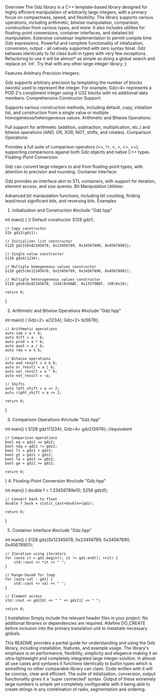 Overview
The Gdz library is a C++ template-based library designed for highly efficient manipulation of arbitrarily large integers, with a primary focus on compactness, speed, and flexibility. The library supports various operations, including arithmetic, bitwise manipulation, comparison, construction from various types, and more. It also includes utilities for floating-point conversions, container interfaces, and detailed bit manipulation.  Extensive constexpr implementation to permit compile time Gdz expressions.  Powerful and complete functionality of intialization, conversion, output - all natively supported with zero syntax bloat.  Gdz behaves identically to 1st class built-in types with very few exceptions.  Refactoring to use it will be almost* as simple as doing a global search and replace on 'int'.  Try that with any other large integer library ;)

Features
Arbitrary Precision Integers:

Gdz supports arbitrary precision by templating the number of blocks (words) used to represent the integer. For example, Gdz<4> represents a POD 2's compliment integer using 4 U32 blocks with no additional data members.
Comprehensive Constructor Support:

Supports various construction methods, including default, copy, initializer list, and construction from a single value or multiple homogeneous/heterogeneous values.
Arithmetic and Bitwise Operations:

Full support for arithmetic (addition, subtraction, multiplication, etc.) and bitwise operations (AND, OR, XOR, NOT, shifts, and rotates).
Comparison Operations:

Provides a full suite of comparison operators (==, !=, <, >, <=, >=), supporting comparisons against both Gdz objects and native C++ types.
Floating-Point Conversion:

Gdz can convert large integers to and from floating-point types, with attention to precision and rounding.
Container Interface:

Gdz provides an interface akin to STL containers, with support for iteration, element access, and size queries.
Bit Manipulation Utilities:

Advanced bit manipulation functions, including bit counting, finding least/most significant bits, and reversing bits.
Examples
1. Initialization and Construction
#include "Gdz.hpp"

int main() {
    // Default constructor
    S128 gdz1;
    
    // Copy constructor
    S1k gdz2(gdz1);
    
    // Initializer list constructor
    S128 gdz3{0x82345678, 0x23456789, 0x34567890, 0x45678901};
    
    // Single value constructor
    S128 gdz4(1234);
    
    // Multiple homogeneous values constructor
    S128 gdz5(0x12345678, 0x23456789, 0x34567890, 0x45678901);
    
    // Multiple heterogeneous values constructor
    S128 gdz6(0x82345678, (U16)0x9ABC, 0x13579BDF, (U8)0x24);
    
    return 0;
}

2. Arithmetic and Bitwise Operations
#include "Gdz.hpp"

int main() {
    Gdz<2> a{1234};
    Gdz<2> b{5678};
    
    // Arithmetic operations
    auto sum = a + b;
    auto diff = a - b;
    auto prod = a * b;
    auto quot = a / b;
    auto rem = a % b;
    
    // Bitwise operations
    auto and_result = a & b;
    auto or_result = a | b;
    auto xor_result = a ^ b;
    auto not_result = ~a;
    
    // Shifts
    auto left_shift = a << 2;
    auto right_shift = a >> 2;
    
    return 0;
}

3. Comparison Operations
#include "Gdz.hpp"

int main() {
    S128 gdz1{1234};
    Gdz<4> gdz2{5678};  //equivalent 
    
    // Comparison operations
    bool eq = gdz1 == gdz2;
    bool neq = gdz1 != gdz2;
    bool lt = gdz1 < gdz2;
    bool gt = gdz1 > gdz2;
    bool le = gdz1 <= gdz2;
    bool ge = gdz1 >= gdz2;
    
    return 0;
}
4. Floating-Point Conversion
#include "Gdz.hpp"

int main() {
    double f = 1.23456789e10;
    S256 gdz(f);
    
    // Convert back to float
    double f_back = static_cast<double>(gdz);
    
    return 0;
}

5. Container Interface
#include "Gdz.hpp"

int main() {
    S128 gdz{0x12345678, 0x23456789, 0x34567890, 0x45678901};
    
    // Iteration using iterators
    for (auto it = gdz.begin(); it != gdz.end(); ++it) {
        std::cout << *it << " ";
    }
    
    // Range-based for loop
    for (auto val : gdz) {
        std::cout << val << " ";
    }
    
    // Element access
    std::cout << gdz[0] << " " << gdz[1] << " ";
    
    return 0;
}
Installation
Simply include the relevant header files in your project. No additional libraries or dependencies are required. #define DO_CREATE before inclusion into the primary translation unit to instatiate necessary globals.



This README provides a partial guide for understanding and using the Gdz library, including installation, features, and example usage. The library's emphasis is on performance, flexibility, simplicity and elegance making it an ultra-lightweight and completely integrated large integer solution.  In almost all use cases and syntaxes it functions identically to builtin types which is something no other comparable library can claim. Code written with it will be concise, clear and efficient.  The suite of intialization, conversion, output functionality gives it a 'super connected' syntax.  Output of these extremely large numbers is simple yet completely configurable with it being able to create strings in any combination of radix, segmentation and ordering.  
